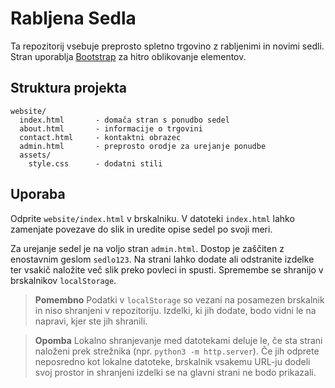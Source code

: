 # Rabljena Sedla

Ta repozitorij vsebuje preprosto spletno trgovino z rabljenimi in novimi sedli. Stran uporablja [Bootstrap](https://getbootstrap.com/) za hitro oblikovanje elementov.

## Struktura projekta

```
website/
  index.html       - domača stran s ponudbo sedel
  about.html       - informacije o trgovini
  contact.html     - kontaktni obrazec
  admin.html       - preprosto orodje za urejanje ponudbe
  assets/
    style.css      - dodatni stili
```

## Uporaba

Odprite `website/index.html` v brskalniku. V datoteki `index.html` lahko
zamenjate povezave do slik in uredite opise sedel po svoji meri.

Za urejanje sedel je na voljo stran `admin.html`. Dostop je zaščiten z enostavnim geslom `sedlo123`. Na strani lahko dodate ali odstranite izdelke ter vsakič naložite več slik preko povleci in spusti. Spremembe se shranijo v brskalnikov `localStorage`.

> **Pomembno**
> Podatki v `localStorage` so vezani na posamezen brskalnik in niso shranjeni v repozitoriju. Izdelki, ki jih dodate, bodo vidni le na napravi, kjer ste jih shranili.

> **Opomba**
> Lokalno shranjevanje med datotekami deluje le, če sta strani naloženi prek strežnika (npr. `python3 -m http.server`). Če jih odprete neposredno kot lokalne datoteke, brskalnik vsakemu URL-ju dodeli svoj prostor in shranjeni izdelki se na glavni strani ne bodo prikazali.


